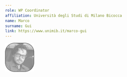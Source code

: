 ```yaml
---
role: WP Coordinator
affiliation: Università degli Studi di Milano Bicocca
name: Marco
surname: Gui
link: https://www.unimib.it/marco-gui
---
```


![{name} {surname}](./profile.jpg)